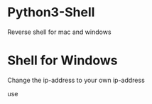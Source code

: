 # Python3-Shell
Reverse shell for mac and windows

# Shell for Windows

Change the ip-address to your own ip-address

use  



